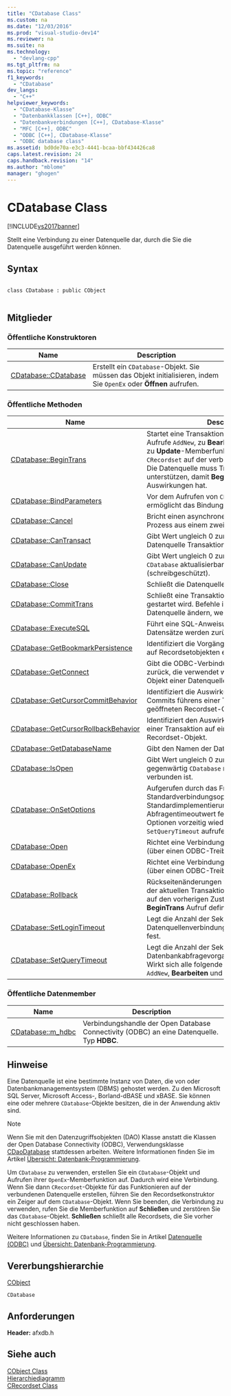 ```yaml
---
title: "CDatabase Class"
ms.custom: na
ms.date: "12/03/2016"
ms.prod: "visual-studio-dev14"
ms.reviewer: na
ms.suite: na
ms.technology: 
  - "devlang-cpp"
ms.tgt_pltfrm: na
ms.topic: "reference"
f1_keywords: 
  - "CDatabase"
dev_langs: 
  - "C++"
helpviewer_keywords: 
  - "CDatabase-Klasse"
  - "Datenbankklassen [C++], ODBC"
  - "Datenbankverbindungen [C++], CDatabase-Klasse"
  - "MFC [C++], ODBC"
  - "ODBC [C++], CDatabase-Klasse"
  - "ODBC database class"
ms.assetid: bd0de70a-e3c3-4441-bcaa-bbf434426ca8
caps.latest.revision: 24
caps.handback.revision: "14"
ms.author: "mblome"
manager: "ghogen"
---
```

# CDatabase Class
[!INCLUDE[vs2017banner](../../assembler/inline/includes/vs2017banner.md)]

Stellt eine Verbindung zu einer Datenquelle dar, durch die Sie die Datenquelle ausgeführt werden können.  
  
## Syntax  
  
```  
  
class CDatabase : public CObject  
  
```  
  
## Mitglieder  
  
### Öffentliche Konstruktoren  
  
|Name|Description|  
|----------|-----------------|  
|[CDatabase::CDatabase](../Topic/CDatabase::CDatabase.md)|Erstellt ein `CDatabase`\-Objekt.  Sie müssen das Objekt initialisieren, indem Sie `OpenEx` oder **Öffnen** aufrufen.|  
  
### Öffentliche Methoden  
  
|Name|Description|  
|----------|-----------------|  
|[CDatabase::BeginTrans](../Topic/CDatabase::BeginTrans.md)|Startet eine Transaktion "" \- Eine umkehrbare Aufrufe `AddNew`, zu **Bearbeiten**, zu **Löschen** und zu **Update**\-Memberfunktionen der Klasse `CRecordset` auf der verbundenen Datenquelle.  Die Datenquelle muss Transaktionen unterstützen, damit **BeginTrans** jeden Auswirkungen hat.|  
|[CDatabase::BindParameters](../Topic/CDatabase::BindParameters.md)|Vor dem Aufrufen von `CDatabase::ExecuteSQL` ermöglicht das Bindungsparametern.|  
|[CDatabase::Cancel](../Topic/CDatabase::Cancel.md)|Bricht einen asynchronen Vorgang oder einen Prozess aus einem zweiten Thread ab.|  
|[CDatabase::CanTransact](../Topic/CDatabase::CanTransact.md)|Gibt Wert ungleich 0 zurück, wenn die Datenquelle Transaktionen unterstützt.|  
|[CDatabase::CanUpdate](../Topic/CDatabase::CanUpdate.md)|Gibt Wert ungleich 0 zurück, wenn das Objekt `CDatabase` aktualisierbar ist nicht \(schreibgeschützt\).|  
|[CDatabase::Close](../Topic/CDatabase::Close.md)|Schließt die Datenquellenverbindung.|  
|[CDatabase::CommitTrans](../Topic/CDatabase::CommitTrans.md)|Schließt eine Transaktion ab, die von **BeginTrans** gestartet wird.  Befehle in der Transaktion, die die Datenquelle ändern, werden durchgeführt.|  
|[CDatabase::ExecuteSQL](../Topic/CDatabase::ExecuteSQL.md)|Führt eine SQL\-Anweisung aus.  Keine Datensätze werden zurückgegeben.|  
|[CDatabase::GetBookmarkPersistence](../Topic/CDatabase::GetBookmarkPersistence.md)|Identifiziert die Vorgänge, durch die Lesezeichen auf Recordsetobjekten erhalten bleiben.|  
|[CDatabase::GetConnect](../Topic/CDatabase::GetConnect.md)|Gibt die ODBC\-Verbindungszeichenfolge zurück, die verwendet wird, um das `CDatabase`\-Objekt einer Datenquelle herzustellen.|  
|[CDatabase::GetCursorCommitBehavior](../Topic/CDatabase::GetCursorCommitBehavior.md)|Identifiziert die Auswirkungen des eines Commits führens einer Transaktion auf einem geöffneten Recordset\-Objekt.|  
|[CDatabase::GetCursorRollbackBehavior](../Topic/CDatabase::GetCursorRollbackBehavior.md)|Identifiziert den Auswirkungen Zurücksetzen einer Transaktion auf einem geöffneten Recordset\-Objekt.|  
|[CDatabase::GetDatabaseName](../Topic/CDatabase::GetDatabaseName.md)|Gibt den Namen der Datenbank derzeit zurück.|  
|[CDatabase::IsOpen](../Topic/CDatabase::IsOpen.md)|Gibt Wert ungleich 0 zurück, wenn das Objekt gegenwärtig `CDatabase` mit einer Datenquelle verbunden ist.|  
|[CDatabase::OnSetOptions](../Topic/CDatabase::OnSetOptions.md)|Aufgerufen durch das Framework, um Standardverbindungsoptionen festzulegen.  Die Standardimplementierung legt den Abfragentimeoutwert fest.  Sie können diese Optionen vorzeitig wiederherstellen, indem Sie `SetQueryTimeout` aufrufen.|  
|[CDatabase::Open](../Topic/CDatabase::Open.md)|Richtet eine Verbindung zu einer Datenquelle ein \(über einen ODBC\-Treiber\).|  
|[CDatabase::OpenEx](../Topic/CDatabase::OpenEx.md)|Richtet eine Verbindung zu einer Datenquelle ein \(über einen ODBC\-Treiber\).|  
|[CDatabase::Rollback](../Topic/CDatabase::Rollback.md)|Rückseitenänderungen vorgenommen während der aktuellen Transaktion.  Die Datenquelle wird auf den vorherigen Zustand zurück, wie am **BeginTrans** Aufruf definiert, unverändert.|  
|[CDatabase::SetLoginTimeout](../Topic/CDatabase::SetLoginTimeout.md)|Legt die Anzahl der Sekunden nach von Datenquellenverbindungsversuchswillenstimeout fest.|  
|[CDatabase::SetQueryTimeout](../Topic/CDatabase::SetQueryTimeout.md)|Legt die Anzahl der Sekunden nach von Datenbankabfragevorgangswillenstimeout fest.  Wirkt sich alle folgende Recordset **Öffnen**, `AddNew`, **Bearbeiten** und **Löschen** Aufrufe.|  
  
### Öffentliche Datenmember  
  
|Name|Description|  
|----------|-----------------|  
|[CDatabase::m\_hdbc](../Topic/CDatabase::m_hdbc.md)|Verbindungshandle der Open Database Connectivity \(ODBC\) an eine Datenquelle.  Typ **HDBC**.|  
  
## Hinweise  
 Eine Datenquelle ist eine bestimmte Instanz von Daten, die von oder Datenbankmanagementsystem \(DBMS\) gehostet werden.  Zu den Microsoft SQL Server, Microsoft Access\-, Borland\-dBASE und xBASE.  Sie können eine oder mehrere `CDatabase`\-Objekte besitzen, die in der Anwendung aktiv sind.  
  
> [!NOTE]
>  Wenn Sie mit den Datenzugriffsobjekten \(DAO\) Klasse anstatt die Klassen der Open Database Connectivity \(ODBC\), Verwendungsklasse [CDaoDatabase](../../mfc/reference/cdaodatabase-class.md) stattdessen arbeiten.  Weitere Informationen finden Sie im Artikel [Übersicht: Datenbank\-Programmierung](../../data/data-access-programming-mfc-atl.md).  
  
 Um `CDatabase` zu verwenden, erstellen Sie ein `CDatabase`\-Objekt und Aufrufen ihrer `OpenEx`\-Memberfunktion auf.  Dadurch wird eine Verbindung.  Wenn Sie dann `CRecordset`\-Objekte für das Funktionieren auf der verbundenen Datenquelle erstellen, führen Sie den Recordsetkonstruktor ein Zeiger auf dem `CDatabase`\-Objekt.  Wenn Sie beenden, die Verbindung zu verwenden, rufen Sie die Memberfunktion auf **Schließen** und zerstören Sie das `CDatabase`\-Objekt.  **Schließen** schließt alle Recordsets, die Sie vorher nicht geschlossen haben.  
  
 Weitere Informationen zu `CDatabase`, finden Sie in Artikel [Datenquelle \(ODBC\)](../../data/odbc/data-source-odbc.md) und [Übersicht: Datenbank\-Programmierung](../../data/data-access-programming-mfc-atl.md).  
  
## Vererbungshierarchie  
 [CObject](../../mfc/reference/cobject-class.md)  
  
 `CDatabase`  
  
## Anforderungen  
 **Header:**  afxdb.h  
  
## Siehe auch  
 [CObject Class](../../mfc/reference/cobject-class.md)   
 [Hierarchiediagramm](../../mfc/hierarchy-chart.md)   
 [CRecordset Class](../../mfc/reference/crecordset-class.md)